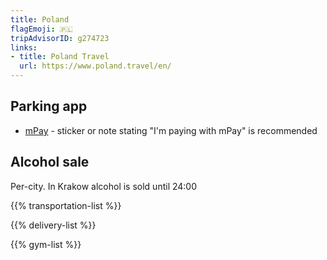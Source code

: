 ```yaml
---
title: Poland
flagEmoji: 🇵🇱
tripAdvisorID: g274723
links:
- title: Poland Travel
  url: https://www.poland.travel/en/
---
```


## Parking app
- [mPay](https://www.mpay.pl) - sticker or note stating "I'm paying with mPay" is recommended

## Alcohol sale
Per-city. In Krakow alcohol is sold until 24:00

{{% transportation-list %}}

{{% delivery-list %}}

{{% gym-list %}}
